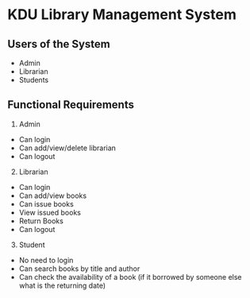 # KDU Library Management System

## Users of the System
- Admin
- Librarian
- Students 
## Functional Requirements
1. Admin
  - Can login
  - Can add/view/delete librarian
  - Can logout
2. Librarian
  - Can login
  - Can add/view books
  - Can issue books
  - View issued books
  - Return Books
  - Can logout
3. Student 	
  - No need to login
  - Can search books by title and author
  - Can check the availability of a book (if it borrowed by someone else what is the returning date) 

